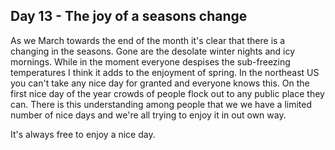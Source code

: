 ## Day 13 - The joy of a seasons change

As we March towards the end of the month it's clear that there is a changing in the seasons. Gone are the desolate winter nights and icy mornings. While in the moment everyone despises the sub-freezing temperatures I think it adds to the enjoyment of spring. In the northeast US you can't take any nice day for granted and everyone knows this. On the first nice day of the year crowds of people flock out to any public place they can. There is this understanding among people that we we have a limited number of nice days and we're all trying to enjoy it in out own way.

It's always free to enjoy a nice day.